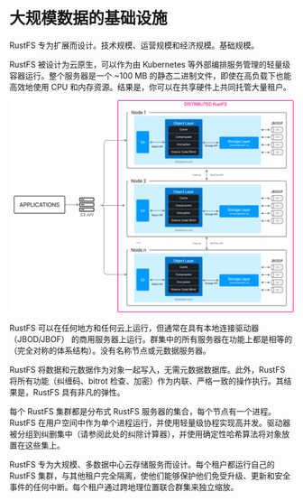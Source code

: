 # 大规模数据的基础设施

RustFS 专为扩展而设计。技术规模、运营规模和经济规模。基础规模。

RustFS 被设计为云原生，可以作为由 Kubernetes 等外部编排服务管理的轻量级容器运行。整个服务器是一个 ~100 MB 的静态二进制文件，即使在高负载下也能高效地使用 CPU 和内存资源。结果是，你可以在共享硬件上共同托管大量租户。

![RustFS 架构图](./images/s2-1.png)

RustFS 可以在任何地方和任何云上运行，但通常在具有本地连接驱动器 （JBOD/JBOF） 的商用服务器上运行。群集中的所有服务器在功能上都是相等的（完全对称的体系结构）。没有名称节点或元数据服务器。

RustFS 将数据和元数据作为对象一起写入，无需元数据数据库。此外，RustFS 将所有功能（纠缠码、bitrot 检查、加密）作为内联、严格一致的操作执行。其结果是，RustFS 具有非凡的弹性。

每个 RustFS 集群都是分布式 RustFS 服务器的集合，每个节点有一个进程。RustFS 在用户空间中作为单个进程运行，并使用轻量级协程实现高并发。驱动器被分组到纠删集中（请参阅此处的纠除计算器），并使用确定性哈希算法将对象放置在这些集上。

RustFS 专为大规模、多数据中心云存储服务而设计。每个租户都运行自己的 RustFS 集群，与其他租户完全隔离，使他们能够保护他们免受升级、更新和安全事件的任何中断。每个租户通过跨地理位置联合群集来独立缩放。
